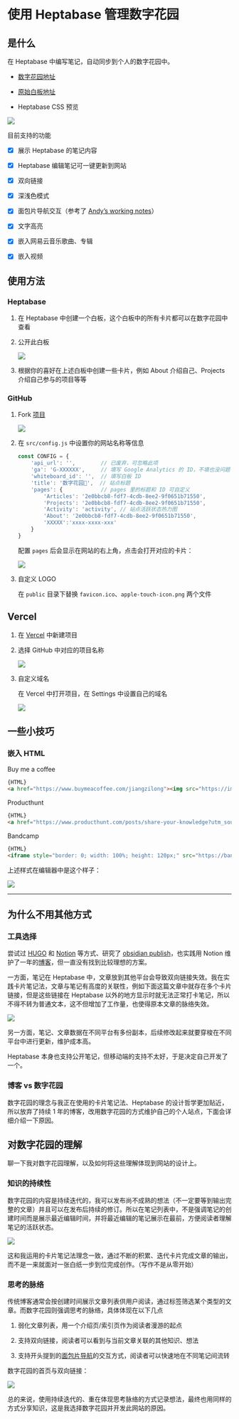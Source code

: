 # 使用 Heptabase 管理数字花园

## 是什么

在 Heptabase 中编写笔记，自动同步到个人的数字花园中。

- [数字花园地址](https://notes.dabing.one/) 

- [原始白板地址](https://app.heptabase.com/w/d4cc3728297609add1a00aab108e90c4e57a1c378cfc2307c251745bf7d2a884)

- Heptabase CSS 预览

![](https://media.heptabase.com/v1/images/3120a828-7e72-4637-aaff-ff8b5d72a2b3/9fbf682c-71a2-4dd6-b915-056bc841b1e0/image.png)

目前支持的功能

- [x] 展示 Heptabase 的笔记内容

- [x] Heptabase 编辑笔记可一键更新到网站

- [x] 双向链接

- [x] 深浅色模式

- [x] 面包片导航交互（参考了 [Andyʼs working notes](https://notes.andymatuschak.org/Evergreen_notes)）

- [x] 文字高亮

- [x] 嵌入网易云音乐歌曲、专辑

- [x] 嵌入视频

## 使用方法

### Heptabase

1. 在 Heptabase 中创建一个白板，这个白板中的所有卡片都可以在数字花园中查看

2. 公开此白板

   ![](https://media.heptabase.com/v1/images/3120a828-7e72-4637-aaff-ff8b5d72a2b3/3a644a97-7a6a-4ef3-8ca5-a7a2b72c7d41/image.png)

3. 根据你的喜好在上述白板中创建一些卡片，例如 About 介绍自己、Projects 介绍自己参与的项目等等

### GitHub

1. Fork [项目](https://github.com/draJiang/Heptabase-Blog)

   ![](https://jiangzilong-image.oss-cn-beijing.aliyuncs.com/uPic/CleanShot2024-01-2920.55.33@2x20240129205602.png)

2. 在 `src/config.js` 中设置你的网站名称等信息 

   ```javascript
   const CONFIG = {
       'api_url': '',        // 已废弃，可忽略此项
       'ga': 'G-XXXXXX',     // 填写 Google Analytics 的 ID，不填也没问题
       'whiteboard_id': '',  // 填写白板 ID
       'title': '数字花园🌱',  // 站点标题
       'pages': {            // pages 里的标题和 ID 可自定义
           'Articles': '2e0bbcb8-fdf7-4cdb-8ee2-9f0651b71550',
           'Projects': '2e0bbcb8-fdf7-4cdb-8ee2-9f0651b71550',
           'Activity': 'activity', // 站点活跃状态热力图
           'About': '2e0bbcb8-fdf7-4cdb-8ee2-9f0651b71550',
           'XXXXX':'xxxx-xxxx-xxx'
       }
   }
   ```

   配置 `pages` 后会显示在网站的右上角，点击会打开对应的卡片：

   ![](https://media.heptabase.com/v1/images/3120a828-7e72-4637-aaff-ff8b5d72a2b3/ca5fc266-33e4-45f4-a504-d5addfeacae2/CleanShot2023-02-2323.34.27-2x.png)

3. 自定义 LOGO

   在 `public` 目录下替换 `favicon.ico`、`apple-touch-icon.png` 两个文件

## Vercel

1. 在 [Vercel](https://vercel.com/) 中新建项目

2. 选择 GitHub 中对应的项目名称

   ![](https://jiangzilong-image.oss-cn-beijing.aliyuncs.com/uPic/CleanShot2024-01-2921.02.23@2x20240129210251.png)

3. 自定义域名

   在 Vercel 中打开项目，在 Settings 中设置自己的域名

   ![](https://jiangzilong-image.oss-cn-beijing.aliyuncs.com/uPic/CleanShot2024-01-3002.29.41@2x20240130023011.png)

## 一些小技巧

### 嵌入 HTML

Buy me a coffee

```html
{HTML}
<a href="https://www.buymeacoffee.com/jiangzilong"><img src="https://img.buymeacoffee.com/button-api/?text=Buy me a coffee&emoji=&slug=jiangzilong&button_colour=FFDD00&font_colour=000000&font_family=Cookie&outline_colour=000000&coffee_colour=ffffff" /></a>
```

Producthunt

```html
{HTML}
<a href="https://www.producthunt.com/posts/share-your-knowledge?utm_source=badge-featured&utm_medium=badge&utm_souce=badge-share&#0045;your&#0045;knowledge" target="_blank"><img src="https://api.producthunt.com/widgets/embed-image/v1/featured.svg?post_id=395211&theme=neutral" alt="Share&#0032;your&#0032;knowledge - based&#0032;on&#0032;your&#0032;Heptabase&#0032;data | Product Hunt" style="width: 250px; height: 54px;" width="250" height="54" /></a>
```

Bandcamp

```html
{HTML}
<iframe style="border: 0; width: 100%; height: 120px;" src="https://bandcamp.com/EmbeddedPlayer/album=2906945127/size=large/bgcol=ffffff/linkcol=0687f5/tracklist=false/artwork=small/transparent=true/" seamless><a href="https://rhodadakar.bandcamp.com/album/as-tears-go-by">As Tears Go By by Rhoda Dakar</a></iframe>
```

上述样式在编辑器中是这个样子：

![](https://jiangzilong-image.oss-cn-beijing.aliyuncs.com/uPic/CleanShot2024-02-2205.09.49@2x20240222051016.png)

---

## 为什么不用其他方式

### 工具选择

尝试过 [HUGO](https://gohugo.io/) 和 [Notion](https://sspai.com/post/66678) 等方式、研究了 [obsidian publish](https://obsidian.md/publish)，也实践用 Notion 维护了一年的[博客](https://blog.dabing.one/)，但一直没有找到比较理想的方案。

一方面，笔记在 Heptabase 中，文章放到其他平台会导致双向链接失效。我在实践卡片笔记法，文章与笔记有高度的关联性，例如下面这篇文章中就存在多个卡片链接，但是这些链接在 Heptabase 以外的地方显示时就无法正常打卡笔记，所以不得不转为普通文本，这不但增加了工作量，也使得原本文章的脉络失效。

![](https://media.heptabase.com/v1/images/3120a828-7e72-4637-aaff-ff8b5d72a2b3/7fa14e75-12eb-4ff4-97bc-1b5f0582d7ae/image.png)

另一方面，笔记、文章数据在不同平台有多份副本，后续修改起来就要穿梭在不同平台中进行更新，维护成本高。

Heptabase 本身也支持公开笔记，但移动端的支持不太好，于是决定自己开发了一个。

### 博客 vs 数字花园

数字花园的理念与我正在使用的卡片笔记法、Heptabase 的设计哲学更加贴近，所以放弃了持续 1 年的博客，改用数字花园的方式维护自己的个人站点，下面会详细介绍一下原因。

## 对数字花园的理解

聊一下我对数字花园理解，以及如何将这些理解体现到网站的设计上。

### 知识的持续性

数字花园的内容是持续迭代的，我可以发布尚不成熟的想法（不一定要等到输出完整的文章）并且可以在发布后持续的修订。所以在笔记列表中，不是强调笔记的创建时间而是展示最近编辑时间，并将最近编辑的笔记展示在最前，方便阅读者理解笔记的活跃状态。

![](https://media.heptabase.com/v1/images/3120a828-7e72-4637-aaff-ff8b5d72a2b3/3a43cd07-74f1-4223-a696-2ac8cf82c590/image.png)

这和我运用的卡片笔记法理念一致，通过不断的积累、迭代卡片完成文章的输出，而不是一来就面对一张白纸一步到位完成创作。（写作不是从零开始）

### 思考的脉络

传统博客通常会按创建时间展示文章列表供用户阅读，通过标签筛选某个类型的文章。而数字花园则强调思考的脉络，具体体现在以下几点

1. 弱化文章列表，用一个介绍页/索引页作为阅读者漫游的起点

2. 支持双向链接，阅读者可以看到与当前文章关联的其他知识、想法

3. 支持开头提到的[面包片导航](https://notes.andymatuschak.org/Evergreen_notes)的交互方式，阅读者可以快速地在不同笔记间流转

数字花园的首页与双向链接：

![](https://media.heptabase.com/v1/images/3120a828-7e72-4637-aaff-ff8b5d72a2b3/25b1dc56-b936-4afd-a3c6-eec9c58a47c9/image.png)

总的来说，使用持续迭代的、重在体现思考脉络的方式记录想法，最终也用同样的方式分享知识，这是我选择数字花园并开发此网站的原因。